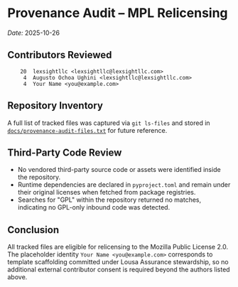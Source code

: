 <!-- SPDX-License-Identifier: MPL-2.0 -->
# Provenance Audit – MPL Relicensing

_Date:_ 2025-10-26

## Contributors Reviewed

```
    20  lexsightllc <lexsightllc@lexsightllc.com>
     4  Augusto Ochoa Ughini <lexsightllc@lexsightllc.com>
     4  Your Name <you@example.com>
```

## Repository Inventory

A full list of tracked files was captured via `git ls-files` and stored in
[`docs/provenance-audit-files.txt`](provenance-audit-files.txt) for future reference.

## Third-Party Code Review

- No vendored third-party source code or assets were identified inside the repository.
- Runtime dependencies are declared in `pyproject.toml` and remain under their original
  licenses when fetched from package registries.
- Searches for "GPL" within the repository returned no matches, indicating no GPL-only
  inbound code was detected.

## Conclusion

All tracked files are eligible for relicensing to the Mozilla Public License 2.0. The
placeholder identity `Your Name <you@example.com>` corresponds to template scaffolding
committed under Lousa Assurance stewardship, so no additional external contributor
consent is required beyond the authors listed above.
